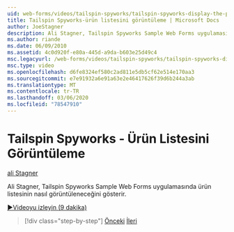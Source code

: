 ```yaml
---
uid: web-forms/videos/tailspin-spyworks/tailspin-spyworks-display-the-product-list
title: Tailspin Spyworks-ürün listesini görüntüleme | Microsoft Docs
author: JoeStagner
description: Ali Stagner, Tailspin Spyworks Sample Web Forms uygulamasında ürün listesinin nasıl görüntüleneceğini gösterir.
ms.author: riande
ms.date: 06/09/2010
ms.assetid: 4c0d920f-e80a-445d-a9da-b603e25d49c4
msc.legacyurl: /web-forms/videos/tailspin-spyworks/tailspin-spyworks-display-the-product-list
msc.type: video
ms.openlocfilehash: d6fe8324ef580c2ad811e5db5cf62e514e170aa3
ms.sourcegitcommit: e7e91932a6e91a63e2e46417626f39d6b244a3ab
ms.translationtype: MT
ms.contentlocale: tr-TR
ms.lasthandoff: 03/06/2020
ms.locfileid: "78547910"
---
```

# <a name="tailspin-spyworks---display-the-product-list"></a>Tailspin Spyworks - Ürün Listesini Görüntüleme

[ali Stagner](https://github.com/JoeStagner)

Ali Stagner, Tailspin Spyworks Sample Web Forms uygulamasında ürün listesinin nasıl görüntüleneceğini gösterir.

[&#9654;Videoyu izleyin (9 dakika)](https://channel9.msdn.com/Blogs/ASP-NET-Site-Videos/tailspin-spyworks-display-the-product-list)

> [!div class="step-by-step"]
> [Önceki](tailspin-spyworks-category-menu.md)
> [İleri](tailspin-spyworks-display-per-product-details.md)
